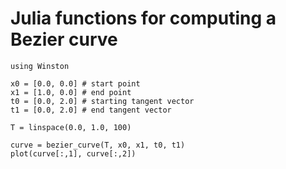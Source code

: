 
# Julia functions for computing a Bezier curve

```
using Winston

x0 = [0.0, 0.0] # start point
x1 = [1.0, 0.0] # end point
t0 = [0.0, 2.0] # starting tangent vector
t1 = [0.0, 2.0] # end tangent vector

T = linspace(0.0, 1.0, 100)

curve = bezier_curve(T, x0, x1, t0, t1)
plot(curve[:,1], curve[:,2])
```
